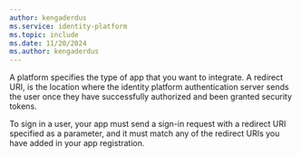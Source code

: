 ```yaml
---
author: kengaderdus
ms.service: identity-platform
ms.topic: include
ms.date: 11/20/2024
ms.author: kengaderdus
---
```


A platform specifies the type of app that you want to integrate. A redirect URI, is the location where the identity platform authentication server sends the user once they have successfully authorized and been granted security tokens.

To sign in a user, your app must send a sign-in request with a redirect URI specified as a parameter, and it must match any of the redirect URIs you have added in your app registration.  


